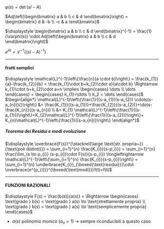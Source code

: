 $\varphi(s) = \det(sI-A)$

$Adj\left(\begin{bmatrix} a & b \\ c & d \end{bmatrix}\right) = \begin{bmatrix} d & -b \\ -c & a \end{bmatrix}$

$\displaystyle \begin{bmatrix} a & b  \\ c & d \end{bmatrix}^{-1} = \frac{1}{\varphi(s)} \cdot Adj\left(\begin{bmatrix} a & b \\ c & d \end{bmatrix}\right)$

$\displaystyle e^{At} = \mathcal{L}^{-1}\{(sI-A)^{-1}\}$

---
#### fratti semplici
$\displaystyle \mathcal{L}^{-1}\left\{\frac{n}{a \cdot b}\right\} = \frac{k_{1}}{a}-\frac{k_{2}}{b} = \frac{k_{1}\cdot b+k_{2}\cdot a}{a\cdot b} \Rightarrow k_{1}\cdot b+k_{2}\cdot a=n \implies \begin{cases} \dots \\ \dots \end{cases} = \begin{cases} k_{1}=\dots \\ k_2 = \dots \end{cases}$
$\begin{align*} \mathcal{L}^{-1}\left\{\frac{1}{(s-a_{1})(s-a_{2}) \cdots(s-a_{n})}{}\right\} &= \frac{K_{1}}{(s-a_{1})}+\frac{K_{2}}{(s-a_{2})}+\dots-\frac{K_{n}}{(s-a_{n})} \\ &= K_{1} \mathcal{L}^{-1}\left\{\frac{1}{(s-a_{1})}\right\}+K_{2}\mathcal{L}^{-1}\left\{\frac{1}{(s-a_{2})}\right\}+ K_{n}\mathcal{L}^{-1}\left\{\frac{1}{(s-a_{n})}\right\} \end{align*}$
##### Teorema dei Residui e modi evoluzione
$\displaystyle \overbrace{F(s)}^{\stackrel{\large \text{str. propria+}}{\text{poli distinti}}} = \sum_{i=1}^{n} \frac{K_{i}}{s-p_{i}} = \sum_{i=1}^{n} \frac{\lim_{s \to p_{i}} (s-p_{i})\cdot F(s)}{s-p_{i}} \longleftrightarrow \mathcal{L}^{-1}\left\{\sum_{i=1}^{n} \frac{K_{i}}{s-p_{i}}\right\} = \sum_{i=1}^{n} \underbrace{K_{i}}_{\boxed{\text{residui}}}\cdot \overbrace{e^{p_{i}}}^{\boxed{\text{modi}}}1(t)=f(t)$

---
#### FUNZIONI RAZIONALI
$\displaystyle F(s) = \frac{b(s)}{a(s)} = \Rightarrow \begin{cases} \text{grado } b(s) < \text{grado } a(s) \to \text{strettamente propria}  \\ \text{grado } b(s) = \text{grado } a(s) \to \text{semplicemente propria} \end{cases}$
- $a(s)$ polinomio monico ($a_{n}=1$)  $\to$ sempre riconducibili a questo caso



